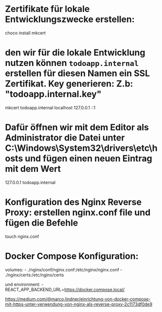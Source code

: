 # Zertifikate für lokale Entwicklungszwecke erstellen:


 choco install mkcert

# den wir für die lokale Entwicklung nutzen können `todoapp.internal` erstellen für diesen Namen ein SSL Zertifikat. Key generieren: Z.b: "todoapp.internal.key"
mkcert todoapp.internal localhost 127.0.0.1 ::1


# Dafür öffnen wir mit dem Editor als Administrator die Datei unter C:\Windows\System32\drivers\etc\hosts und fügen einen neuen Eintrag mit dem Wert

127.0.0.1 todoapp.internal

# Konfiguration des Nginx Reverse Proxy: erstellen nginx.conf file und fügen die Befehle
touch nginx.conf


# Docker Compose Konfiguration:

volumes:
      - ./nginx/conf/nginx.conf:/etc/nginx/nginx.conf
      - ./nginx/certs:/etc/nginx/certs


   und 
          environment:
      - REACT_APP_BACKEND_URL=https://docker.compose.local/




https://medium.com/@marco.lindner/einrichtung-von-docker-compose-mit-https-unter-verwendung-von-nginx-als-reverse-proxy-2c1173df0de9


